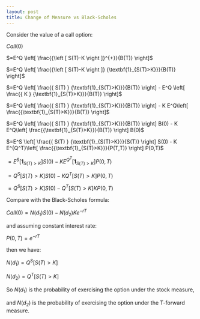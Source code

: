 ```yaml
---
layout: post
title: Change of Measure vs Black-Scholes
---
```


Consider the value of a call option:

$Call(0)$

$=E^Q \left[ \frac{{\left [ S(T)-K \right ]}^{+}}{B(T)} \right]$

$=E^Q \left[ \frac{{\left [ S(T)-K \right ]} {\textbf{1}_{S(T)>K}}}{B(T)} \right]$

$=E^Q \left[ \frac{{ S(T) } {\textbf{1}_{S(T)>K}}}{B(T)} \right] - E^Q \left[ \frac{{ K } {\textbf{1}_{S(T)>K}}}{B(T)} \right]$

$=E^Q \left[ \frac{{ S(T) } {\textbf{1}_{S(T)>K}}}{B(T)} \right] - K E^Q\left[ \frac{{\textbf{1}_{S(T)>K}}}{B(T)} \right]$

$=E^Q \left[ \frac{{ S(T) } {\textbf{1}_{S(T)>K}}}{B(T)} \right] B(0) - K E^Q\left[ \frac{{\textbf{1}_{S(T)>K}}}{B(T)} \right] B(0)$

$=E^S \left[ \frac{{ S(T) } {\textbf{1}_{S(T)>K}}}{S(T)} \right] S(0) - K E^{Q^T}\left[ \frac{{\textbf{1}_{S(T)>K}}}{P(T,T)} \right] P(0,T)$

$=E^S \left[  {\textbf{1}_{S(T)>K}} \right] S(0) - K E^{Q^T}\left[ {\textbf{1}_{S(T)>K}} \right] P(0,T)$

$=Q^S \left[ S(T)>K \right] S(0) - K Q^T \left[ S(T)>K \right] P(0,T)$

$=Q^S \left[ S(T)>K \right] S(0) - Q^T \left[ S(T)>K \right] K P(0,T)$

Compare with the Black-Scholes formula:

$Call(0)=N(d_1)S(0)-N(d_2)K e^{-rT}$

and assuming constant interest rate:

$P(0,T)=e^{-rT}$

then we have:

$N(d_1)=Q^S \left[ S(T)>K \right]$

$N(d_2)=Q^T \left[ S(T)>K \right]$

So $N(d_1)$ is the probability of exercising the option under the stock measure,

and $N(d_2)$ is the probability of exercising the option under the T-forward measure.
